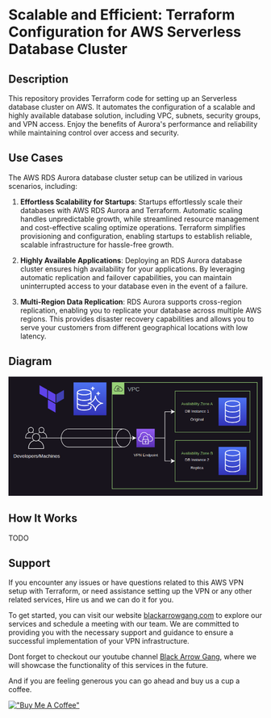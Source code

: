 <!-- 
---
type: "post"
title: "Scalable and Efficient: Terraform Configuration for AWS Serverless Database Cluster"
topic: "Provisioning"
date: "2023-06-26T15:30:00-07:00"
author: "Fernando Reyes"
time: "2 min read"
description: "Learn how to set up a scalable and secure serverless database cluster on AWS using Terraform. Automate the configuration process and enjoy the benefits of Aurora's performance and reliability while maintaining control over access and security."
url: "/services/aws-rds-cluster"
---
-->

# **Scalable and Efficient: Terraform Configuration for AWS Serverless Database Cluster**

## **Description**
This repository provides Terraform code for setting up an Serverless database cluster on AWS. It automates the configuration of a scalable and highly available database solution, including VPC, subnets, security groups, and VPN access. Enjoy the benefits of Aurora's performance and reliability while maintaining control over access and security.

## **Use Cases**
The AWS RDS Aurora database cluster setup can be utilized in various scenarios, including:

1.  **Effortless Scalability for Startups**: Startups effortlessly scale their databases with AWS RDS Aurora and Terraform. Automatic scaling handles unpredictable growth, while streamlined resource management and cost-effective scaling optimize operations. Terraform simplifies provisioning and configuration, enabling startups to establish reliable, scalable infrastructure for hassle-free growth.

2. **Highly Available Applications**: Deploying an RDS Aurora database cluster ensures high availability for your applications. By leveraging automatic replication and failover capabilities, you can maintain uninterrupted access to your database even in the event of a failure.

3. **Multi-Region Data Replication**: RDS Aurora supports cross-region replication, enabling you to replicate your database across multiple AWS regions. This provides disaster recovery capabilities and allows you to serve your customers from different geographical locations with low latency.

## **Diagram**
![RDS Cluster Diagram](./diagrams/aws-serverless-rds-cluster-diagram.png)

## **How It Works**
TODO

## **Support**
If you encounter any issues or have questions related to this AWS VPN setup with Terraform, or need assistance setting up the VPN or any other related services, Hire us and we can do it for you. 

To get started, you can visit our website [blackarrowgang.com](https://blackarrowgang.com) to explore our services and schedule a meeting with our team. We are committed to providing you with the necessary support and guidance to ensure a successful implementation of your VPN infrastructure.

Dont forget to checkout our youtube channel [Black Arrow Gang](https://www.youtube.com/@blackarrowgang3373), where we will showcase the functionality of this services in the future. 

And if you are feeling generous you can go ahead and buy us a cup a coffee.

[!["Buy Me A Coffee"](https://www.buymeacoffee.com/assets/img/custom_images/orange_img.png)](https://blackarrowgang.com)

